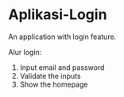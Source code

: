 # Aplikasi-Login
An application with login feature.

Alur login:
1. Input email and password
2. Validate the inputs
3. Show the homepage
